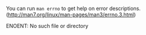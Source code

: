 
You can run `man errno` to get help on error descriptions. (http://man7.org/linux/man-pages/man3/errno.3.html)


ENOENT: No such file or directory
